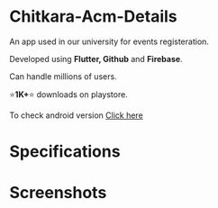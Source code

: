 # Chitkara-Acm-Details

An app used in our university for events registeration.

Developed using <b>Flutter, Github</b> and <b>Firebase</b>.

Can handle millions of users.

⭐<b>1K+</b>⭐ downloads on playstore.

To check android version <a href="https://play.google.com/store/apps/details?id=acm.chitkara_offical">Click here</a>

# Specifications


# Screenshots



